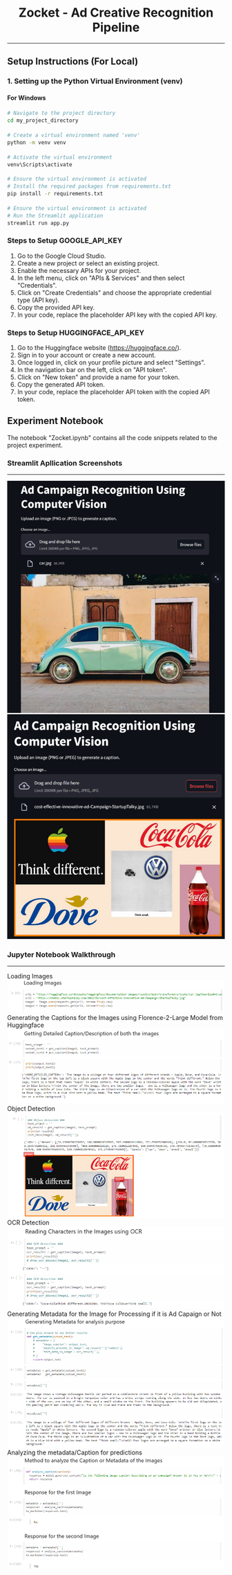 <h1 align="center">
Zocket - Ad Creative Recognition Pipeline
</h1>

<hr/>

## Setup Instructions (For Local)

### 1. Setting up the Python Virtual Environment (venv)

#### For Windows
```bash
# Navigate to the project directory
cd my_project_directory

# Create a virtual environment named 'venv'
python -m venv venv

# Activate the virtual environment
venv\Scripts\activate

# Ensure the virtual environment is activated
# Install the required packages from requirements.txt
pip install -r requirements.txt

# Ensure the virtual environment is activated
# Run the Streamlit application
streamlit run app.py
```

### Steps to Setup GOOGLE_API_KEY
1. Go to the Google Cloud Studio.
2. Create a new project or select an existing project.
3. Enable the necessary APIs for your project.
4. In the left menu, click on "APIs & Services" and then select "Credentials".
5. Click on "Create Credentials" and choose the appropriate credential type (API key).
6. Copy the provided API key.
7. In your code, replace the placeholder API key with the copied API key.

### Steps to Setup HUGGINGFACE_API_KEY
1. Go to the Huggingface website (https://huggingface.co/).
2. Sign in to your account or create a new account.
3. Once logged in, click on your profile picture and select "Settings".
4. In the navigation bar on the left, click on "API token".
5. Click on "New token" and provide a name for your token.
6. Copy the generated API token.
7. In your code, replace the placeholder API token with the copied API token.

## Experiment Notebook

The notebook "Zocket.ipynb" contains all the code snippets related to the project experiment.

### Streamlit Apllication Screenshots
<hr>
<img src="images/Screenshot 2024-06-23 133622.png" name="">
<img src="images/Screenshot 2024-06-23 134538.png" name="">

### Jupyter Notebook Walkthrough
<hr>
Loading Images
<img src="images/Screenshot 2024-06-23 134834.png" name="">
</br>
Generating the Captions for the Images using Florence-2-Large Model from Huggingface
<img src="images/Screenshot 2024-06-23 133913.png" name="">
</br>
Object Detection
<img src="images/Screenshot 2024-06-23 133940.png" name="">
</br>
OCR Detection
<img src="images/Screenshot 2024-06-23 133950.png" name="">
</br>
Generating Metadata for the Image for Processing if it is Ad Capaign or Not
<img src="images/Screenshot 2024-06-23 134019.png" name="">
</br>
Analyzing the metadata/Caption for predictions
<img src="images/Screenshot 2024-06-23 134032.png" name="">
</br>
